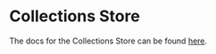 # Collections Store

The docs for the Collections Store can be found [here](../../../../docs/third-party-developers/extensibility/data-store/collections.md).
